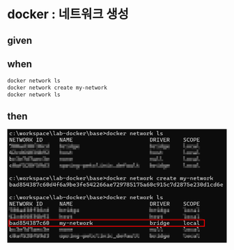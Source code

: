 
# docker : 네트워크 생성

## given

## when

```
docker network ls
docker network create my-network
docker network ls
```

## then

![img_30.png](..%2Fimages%2Fimg_30.png)